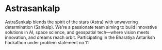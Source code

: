 # Astrasankalp
AstraSankalp blends the spirit of the stars (Astra) with unwavering determination (Sankalp). We're a passionate team aiming to build innovative solutions in AI, space science, and geospatial tech—where vision meets innovation, and dreams reach orbit. Participating in the Bharatiya Antariksh hackathon under problem statement no 11
